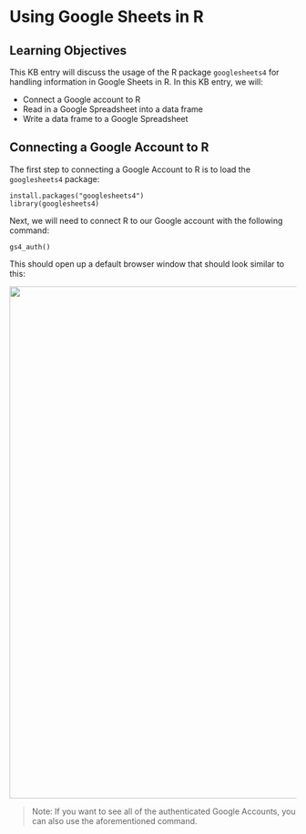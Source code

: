 # Using Google Sheets in R

## Learning Objectives

This KB entry will discuss the usage of the R package `googlesheets4` for handling information in Google Sheets in R. In this KB entry, we will:
- Connect a Google account to R
- Read in a Google Spreadsheet into a data frame
- Write a data frame to a Google Spreadsheet

## Connecting a Google Account to R

The first step to connecting a Google Account to R is to load the `googlesheets4` package:

```
install.packages("googlesheets4")
library(googlesheets4)
```

Next, we will need to connect R to our Google account with the following command:

```
gs4_auth()
```

This should open up a default browser window that should look similar to this:

<p align="center">
<img src="../img/" width="900">
</p>

> Note: If you want to see all of the authenticated Google Accounts, you can also use the aforementioned command. 
